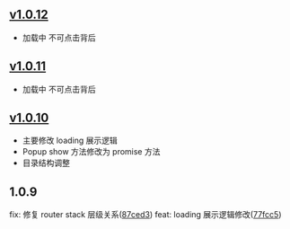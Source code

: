 ## [v1.0.12](https://github.com/0x30/vue-navigation/compare/734e2da2a7db187d3184300bdb2cfb88f9dbfcf3...97eba3d3215e2b27fd170f9f214bcc963ebbd5e8)

* 加载中 不可点击背后

## [v1.0.11](https://github.com/0x30/vue-navigation/compare/970f8008e7aee31dcf8cf348c86cc85ebdc37ade...4ff566d6efb21b2e036f204a54764bf79a79c014)

* 加载中 不可点击背后


## [v1.0.10](https://github.com/0x30/vue-navigation/compare/d44ddf2e0c4d6ebf7008131af52e782a0effccfe...cd0142d0aa14b452f7f1d74ef1537fcf1b405080)

* 主要修改 loading 展示逻辑
* Popup show 方法修改为 promise 方法
* 目录结构调整

## 1.0.9

fix: 修复 router stack 层级关系([87ced3](https://github.com/0x30/vue-navigation/commit/87ced36ab360578edb6d887abe2142847af0682e))
feat: loading 展示逻辑修改([77fcc5](https://github.com/0x30/vue-navigation/commit/77fcc548a9e59b3ac7847932c9ac70bcb71a57bf))
